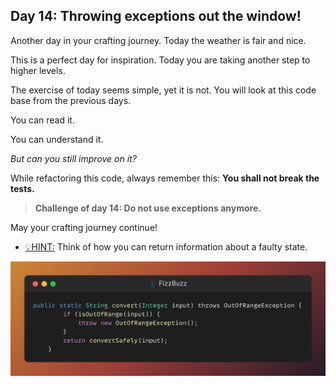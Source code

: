 ## Day 14: Throwing exceptions out the window!

Another day in your crafting journey.
Today the weather is fair and nice.

This is a perfect day for inspiration.
Today you are taking another step to higher levels.

The exercise of today seems simple, yet it is not.
You will look at this code base from the previous days.

You can read it.

You can understand it.

_But can you still improve on it?_

While refactoring this code, always remember this:
**You shall not break the tests.**

> **Challenge of day 14: Do not use exceptions anymore.**

May your crafting journey continue!

- <u>💡HINT:</u> Think of how you can return information about a faulty state.

![snippet of the day](snippet.png)